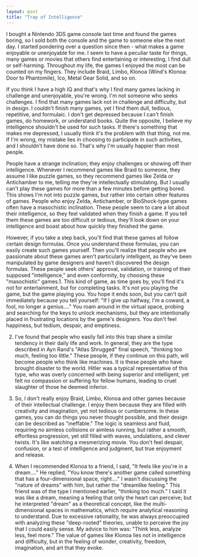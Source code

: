 ```yaml
---
layout: post
title: "Trap of Intelligence"
---
```


I bought a Nintendo 3DS game console last time and found the games boring, so I sold both the console and the game to someone else the next day. I started pondering over a question since then - what makes a game enjoyable or unenjoyable for me. I seem to have a peculiar taste for things, many games or movies that others find entertaining or interesting, I find dull or self-harming. Throughout my life, the games I enjoyed the most can be counted on my fingers. They include Braid, Limbo, Klonoa (Wind's Klonoa: Door to Phantomile), Ico, Metal Gear Solid, and so on.

If you think I have a high IQ and that's why I find many games lacking in challenge and unenjoyable, you're wrong. I'm not someone who seeks challenges. I find that many games lack not in challenge and difficulty, but in design. I couldn't finish many games, yet I find them dull, tedious, repetitive, and formulaic. I don't get depressed because I can't finish games, do homework, or understand books. Quite the opposite, I believe my intelligence shouldn't be used for such tasks. If there's something that makes me depressed, I usually think it's the problem with that thing, not me. If I'm wrong, my mistake lies in choosing to participate in such activities, and I shouldn't have done so. That's why I'm usually happier than most people.

People have a strange inclination; they enjoy challenges or showing off their intelligence. Whenever I recommend games like Braid to someone, they assume I like puzzle games, so they recommend games like Zelda or Antichamber to me, telling me they're intellectually stimulating. But I usually can't play these games for more than a few minutes before getting bored. This shows I'm not into puzzle games, but rather into certain other features of games. People who enjoy Zelda, Antichamber, or BioShock-type games often have a masochistic inclination. These people seem to care a lot about their intelligence, so they feel validated when they finish a game. If you tell them these games are too difficult or tedious, they'll look down on your intelligence and boast about how quickly they finished the game.

However, if you take a step back, you'll find that these games all follow certain design formulas. Once you understand these formulas, you can easily create such games yourself. Then you'll realize that people who are passionate about these games aren't particularly intelligent, as they've been manipulated by game designers and haven't discovered the design formulas. These people seek others' approval, validation, or training of their supposed "intelligence," and even conformity, by choosing these "masochistic" games.1. This kind of game, as time goes by, you'll find it's not for entertainment, but for completing tasks. It's not you playing the game, but the game playing you. You hope it ends soon, but you can't quit immediately because you tell yourself: "If I give up halfway, I'm a coward, a fool, no longer a genius...." You roam around in the virtual space, probing and searching for the keys to unlock mechanisms, but they are intentionally placed in frustrating locations by the game's designers. You don't feel happiness, but tedium, despair, and emptiness.

2. I've found that people who easily fall into this trap share a similar tendency in their daily life and work. In general, they are the type described in Ayn Rand's "Atlas Shrugged" final speech, "thinking too much, feeling too little." These people, if they continue on this path, will become people who think like machines. It is these people who have brought disaster to the world. Hitler was a typical representative of this type, who was overly concerned with being superior and intelligent, yet felt no compassion or suffering for fellow humans, leading to cruel slaughter of those he deemed inferior.

3. So, I don't really enjoy Braid, Limbo, Klonoa and other games because of their intellectual challenge. I enjoy them because they are filled with creativity and imagination, yet not tedious or cumbersome. In these games, you can do things you never thought possible, and their design can be described as "ineffable." The logic is seamless and fluid, requiring no aimless collisions or aimless running, but rather a smooth, effortless progression, yet still filled with waves, undulations, and clever twists. It's like watching a mesmerizing movie. You don't feel despair, confusion, or a test of intelligence and judgment, but true enjoyment and release.

4. When I recommended Klonoa to a friend, I said, "It feels like you're in a dream...." He replied, "You know there's another game called something that has a four-dimensional space, right...." I wasn't discussing the "nature of dreams" with him, but rather the "dreamlike feeling." This friend was of the type I mentioned earlier, "thinking too much." I said it was like a dream, meaning a feeling that only the heart can perceive; but he interpreted "dream" as a theoretical concept, like the multi-dimensional spaces in mathematics, which require analytical reasoning to understand. Due to excessive rationality, he was always preoccupied with analyzing these "deep-rooted" theories, unable to perceive the joy that I could easily sense. My advice to him was: "Think less, analyze less, feel more." The value of games like Klonoa lies not in intelligence and difficulty, but in the feeling of wonder, creativity, freedom, imagination, and art that they evoke.